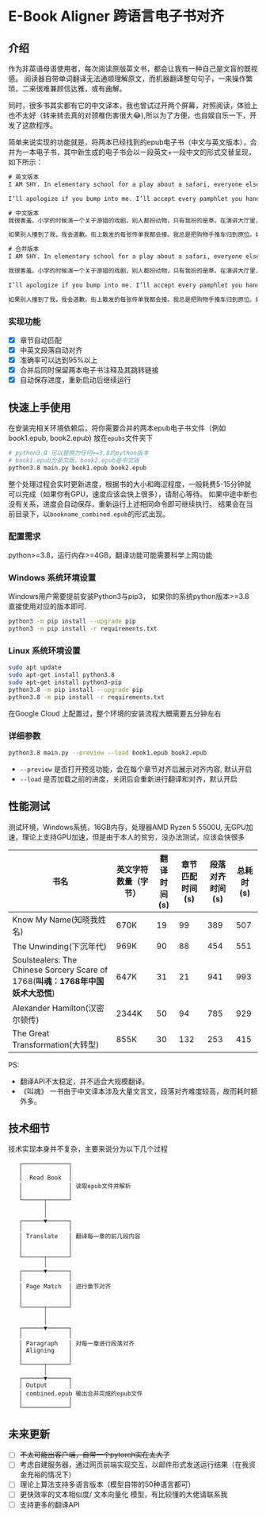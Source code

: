 # E-Book Aligner 跨语言电子书对齐
## 介绍

作为非英语母语使用者，每次阅读原版英文书，都会让我有一种自己是文盲的既视感。 阅读器自带单词翻译无法通顺理解原文，而机器翻译整句句子，一来操作繁琐，二来很难兼顾信达雅，或有曲解。

同时，很多书其实都有它的中文译本，我也曾试过开两个屏幕，对照阅读，体验上也不太好（转来转去真的对颈椎伤害很大:joy:),所以为了方便，也自娱自乐一下，开发了这款程序。

简单来说实现的功能就是，将两本已经找到的epub电子书（中文与英文版本），合并为一本电子书，其中新生成的电子书会以一段英文+一段中文的形式交替呈现，如下所示：

```tex
# 英文版本
I AM SHY. In elementary school for a play about a safari, everyone else was an animal. I was grass. I’ve never asked a question in a large lecture hall. 

I’ll apologize if you bump into me. I’ll accept every pamphlet you hand out on the street. I’ve always rolled my shopping cart back to its place of origin. If there’s no more half-and-half on the counter at the coffee shop, I’ll drink my coffee black. If I sleep over, the blankets will look like they’ve never been touched.
```

```tex
# 中文版本
我很害羞。小学的时候演一个关于游猎的戏剧，别人都扮动物，只有我扮的是草。在演讲大厅里，我从未问过任何问题。在体育课上，我总是躲在角落里。

如果别人撞到了我，我会道歉。街上散发的每张传单我都会接。我总是把购物手推车归到原位。如果咖啡店柜台上的调味奶用完了，我就喝黑咖啡。如果我在别人家过夜，毯子看起来就像没碰过一样平整。
```

```tex
# 合并版本
I AM SHY. In elementary school for a play about a safari, everyone else was an animal. I was grass. I’ve never asked a question in a large lecture hall. 

我很害羞。小学的时候演一个关于游猎的戏剧，别人都扮动物，只有我扮的是草。在演讲大厅里，我从未问过任何问题。在体育课上，我总是躲在角落里。

I’ll apologize if you bump into me. I’ll accept every pamphlet you hand out on the street. I’ve always rolled my shopping cart back to its place of origin. If there’s no more half-and-half on the counter at the coffee shop, I’ll drink my coffee black. If I sleep over, the blankets will look like they’ve never been touched.

如果别人撞到了我，我会道歉。街上散发的每张传单我都会接。我总是把购物手推车归到原位。如果咖啡店柜台上的调味奶用完了，我就喝黑咖啡。如果我在别人家过夜，毯子看起来就像没碰过一样平整。
```

### 实现功能

- [x] 章节自动匹配
- [x] 中英文段落自动对齐
- [x] 准确率可以达到95%以上
- [x] 合并后同时保留两本电子书注释及其跳转链接
- [x] 自动保存进度，重新启动后继续运行

## 快速上手使用

在安装完相关环境依赖后，将你需要合并的两本epub电子书文件（例如book1.epub, book2.epub) 放在`epubs`文件夹下
```bash
# python3.8 可以替换为任何>=3.8的python版本
# book1.epub为英文版，book2.epub是中文版
python3.8 main.py book1.epub book2.epub
```
整个处理过程会实时更新进度，根据书的大小和晦涩程度，一般耗费5-15分钟就可以完成（如果你有GPU，速度应该会快上很多），请耐心等待。
如果中途中断也没有关系，进度会自动保存，重新运行上述相同命令即可继续执行。
结果会在当前目录下，以`bookname_combined.epub`的形式出现。

### 配置需求
python>=3.8，运行内存>=4GB，翻译功能可能需要科学上网功能
### Windows 系统环境设置
Windows用户需要提前安装Python3与pip3，
如果你的系统python版本>=3.8 直接使用对应的版本即可. 

```bash
python3 -m pip install --upgrade pip
python3 -m pip install -r requirements.txt
```
### Linux 系统环境设置
```bash
sudo apt update
sudo apt-get install python3.8
sudo apt-get install python3-pip
python3.8 -m pip install --upgrade pip
python3.8 -m pip install -r requirements.txt
```
在Google Cloud 上配置过，整个环境的安装流程大概需要五分钟左右

### 详细参数

```bash
python3.8 main.py --preview --load book1.epub book2.epub
```



* `--preview` 是否打开预览功能，会在每个章节对齐后展示对齐内容, 默认开启
* `--load` 是否加载之前的进度，关闭后会重新进行翻译和对齐，默认开启

## 性能测试

测试环境，Windows系统，16GB内存，处理器AMD Ryzen 5 5500U, 无GPU加速，理论上支持GPU加速，但是由于本人的贫穷，没办法测试，应该会快很多

| 书名                                                         | 英文字符数量（字节） | 翻译时间(s) | 章节匹配时间(s) | 段落对齐时间(s) | 总耗时(s) |
| ------------------------------------------------------------ | -------------------- | ----------- | --------------- | --------------- | --------- |
| Know My Name(知晓我姓名)                                     | 670K                 | 19          | 99              | 389             | 507       |
| The Unwinding(下沉年代)                                      | 969K                 | 90          | 88              | 454             | 551       |
| Soulstealers: The Chinese Sorcery Scare of 1768(**叫魂：1768年中国妖术大恐慌**) | 647K                 | 31          | 21              | 941             | 993       |
| Alexander Hamilton(汉密尔顿传)                               | 2344K                | 50          | 94              | 785             | 929       |
| The Great Transformation(大转型)                             | 855K                 | 30          | 132             | 253             | 415       |

PS: 

* 翻译API不太稳定，并不适合大规模翻译。
* 《叫魂》 一书由于中文译本涉及大量文言文，段落对齐难度较高，故而耗时额外多。

## 技术细节

技术实现本身并不复杂，主要来说分为以下几个过程

```
   ┌─────────────┐
   │             │
   │  Read Book  │ 
   │             │ 读取epub文件并解析
   │             │
   └──────┬──────┘
          │
          │
   ┌──────▼──────┐
   │             │
   │ Translate   │ 翻译每一章的前几段内容
   │             │
   │             │
   └──────┬──────┘
          │
   ┌──────▼──────┐
   │             │
   │ Page Match  │ 进行章节对齐
   │             │
   │             │
   └──────┬──────┘
          │
          │
   ┌──────▼──────┐
   │             │
   │ Paragraph   │ 对每一章进行段落对齐
   │ Aligning    │
   │             │
   └──────┬──────┘
          │
   ┌──────▼──────┐
   │ Output      │
   │ combined.epub 输出合并完成的epub文件
   │             │
   └─────────────┘
```



## 未来更新

- [ ] ~~不太可能出客户端，自带一个pytorch实在太大了~~
- [ ] 考虑自建服务器，通过网页前端实现交互，以邮件形式发送运行结果（在我资金充裕的情况下）
- [ ] 理论上算法支持多语言版本（模型自带的50种语言都可）
- [ ] 更快效率的文本相似度/ 文本向量化 模型，有比较懂的大佬请联系我
- [ ] 支持更多的翻译API
